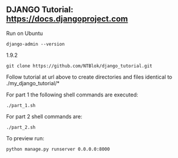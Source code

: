 ## DJANGO Tutorial: https://docs.djangoproject.com

Run on Ubuntu
    
    django-admin --version

1.9.2

    git clone https://github.com/NTBlok/django_tutorial.git

Follow tutorial at url above to create directories and files identical to ./my_django_tutorial/* 

For part 1 the following shell commands are executed:

    ./part_1.sh

For part 2 shell commands are:

    ./part_2.sh

To preview run:

    python manage.py runserver 0.0.0.0:8000

